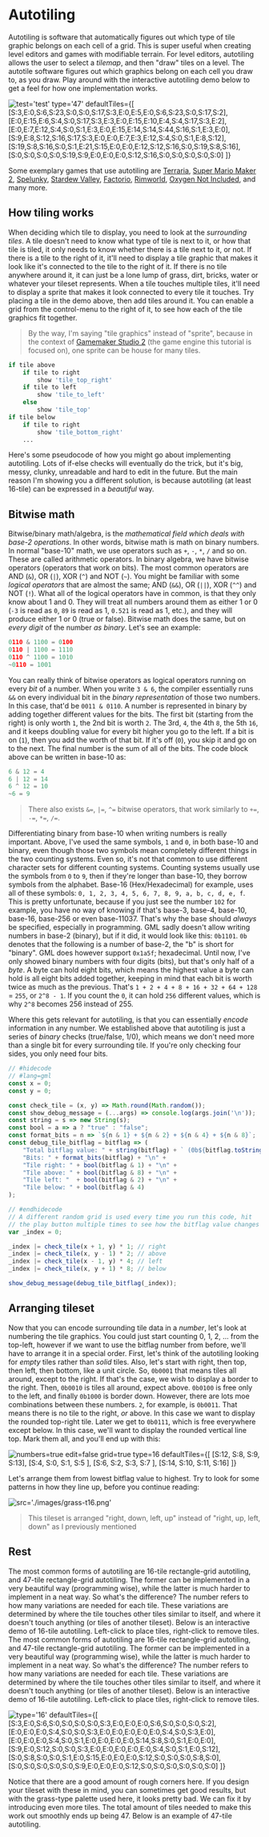
# Autotiling

Autotiling is software that automatically figures out which type of tile graphic belongs on each cell of a grid. This is super useful when creating level editors and games with modifiable terrain. For level editors, autotiling allows the user to select a *tilemap*, and then "draw" tiles on a level. The autotile software figures out which graphics belong on each cell you draw to, as you draw. Play around with the interactive autotiling demo below to get a feel for how one implementation works.

![
    test='test'
    type='47'
    defaultTiles={`[
        [S:3,E:0,S:6,S:23,S:0,S:0,S:17,S:3,E:0,E:5,E:0,S:6,S:23,S:0,S:17,S:2],
        [E:0,E:15,E:6,S:4,S:0,S:17,S:3,E:3,E:0,E:15,E:10,E:4,S:4,S:17,S:3,E:2],
        [E:0,E:7,E:12,S:4,S:0,S:1,E:3,E:0,E:15,E:14,S:14,S:44,S:16,S:1,E:3,E:0],
        [S:9,E:8,S:12,S:16,S:17,S:3,E:0,E:0,E:7,E:3,E:12,S:4,S:0,S:1,E:8,S:12],
        [S:19,S:8,S:16,S:0,S:1,E:21,S:15,E:0,E:0,E:12,S:12,S:16,S:0,S:19,S:8,S:16],
        [S:0,S:0,S:0,S:0,S:19,S:9,E:0,E:0,E:0,S:12,S:16,S:0,S:0,S:0,S:0,S:0]
    ]`}
](Autotiling.jsx)

Some exemplary games that use autotiling are [Terraria](http://terraria.org/), [Super Mario Maker 2](https://www.mariowiki.com/Super_Mario_Maker_2), [Spelunky](https://spelunkyworld.com/), [Stardew Valley](https://www.stardewvalley.net/), [Factorio](https://www.factorio.com/), [Rimworld](https://rimworldgame.com/), [Oxygen Not Included](https://store.steampowered.com/app/457140/Oxygen_Not_Included/), and many more.

## How tiling works

When deciding which tile to display, you need to look at the *surrounding tiles*. A tile doesn't need to know what type of tile is next to it, or how that tile is tiled, it only needs to know whether there is a tile next to it, or not. If there is a tile to the right of it, it'll need to display a tile graphic that makes it look like it's connected to the tile to the right of it. If there is no tile anywhere around it, it can just be a lone lump of grass, dirt, bricks, water or whatever your tileset represents. When a tile touches multiple tiles, it'll need to display a sprite that makes it look connected to every tile it touches. Try placing a tile in the demo above, then add tiles around it. You can enable a grid from the control-menu to the right of it, to see how each of the tile graphics fit together.

> By the way, I'm saying "tile graphics" instead of "sprite", because in the context of [Gamemaker Studio 2](https://www.yoyogames.com/gamemaker) (the game engine this tutorial is focused on), one sprite can be house for many tiles.

```python
if tile above
    if tile to right
        show 'tile_top_right'
    if tile to left
        show 'tile_to_left'
    else
        show 'tile_top'
if tile below
    if tile to right
        show 'tile_bottom_right'
    ...
```

Here's some pseudocode of how you might go about implementing autotiling. Lots of if-else checks will eventually do the trick, but it's big, messy, clunky, unreadable and hard to edit in the future. But the main reason I'm showing you a different solution, is because autotiling (at least 16-tile) can be expressed in a *beautiful* way.

## Bitwise math

Bitwise/binary math/algebra, is the *mathematical field which deals with base-2 operations*. In other words, bitwise math is math on binary numbers. In normal "base-10" math, we use operators such as `+`, `-`, `*`, `/` and so on. These are called arithmetic operators. In binary algebra, we have bitwise operators (operators that work on bits). The most common operators are AND (`&`), OR (`|`), XOR (`^`) and NOT (`~`). You might be familiar with some *logical operators* that are almost the same; AND (`&&`), OR (`||`), XOR (`^^`) and NOT (`!`). What all of the logical operators have in common, is that they only know about 1 and 0. They will treat all numbers around them as either 1 or 0 (`-3` is read as `0`, `89` is read as 1, `0.521` is read as 1, etc.), and they will produce either 1 or 0 (true or false). Bitwise math does the same, but on *every digit* of the number *as binary*. Let's see an example:

```python
0110 & 1100 = 0100
0110 | 1100 = 1110
0110 ^ 1100 = 1010
~0110 = 1001
```

You can really think of bitwise operators as logical operators running on every *bit* of a number. When you write `3 & 6`, the compiler essentially runs `&&` on every individual bit in the *binary representation* of those two numbers. In this case, that'd be `0011 & 0110`. A number is represented in binary by adding together different values for the bits. The first bit (starting from the right) is only worth `1`, the 2nd bit is worth `2`. The 3rd, `4`, the 4th `8`, the 5th `16`, and it keeps doubling value for every bit higher you go to the left. If a bit is on (`1`), then you add the worth of that bit. If it's off (`0`), you skip it and go on to the next. The final number is the sum of all of the bits. The code block above can be written in base-10 as:

```python
6 & 12 = 4
6 | 12 = 14
6 ^ 12 = 10
~6 = 9
```
> There also exists `&=`, `|=`, `^=` bitwise operators, that work similarly to `+=`, `-=`, `*=`, `/=`.

Differentiating binary from base-10 when writing numbers is really important. Above, I've used the same symbols, `1` and `0`, in both base-10 and binary, even though those two symbols mean completely different things in the two counting systems. Even so, it's not that common to use different character sets for different counting systems. Counting systems usually use the symbols from `0` to `9`, then if they're longer than base-10, they borrow symbols from the alphabet. Base-16 (Hex/Hexadecimal) for example, uses all of these symbols: `0, 1, 2, 3, 4, 5, 6, 7, 8, 9, a, b, c, d, e, f`. This is pretty unfortunate, because if you just see the number `102` for example, you have no way of knowing if that's base-3, base-4, base-10, base-16, base-256 or even base-11037. That's why the base should *always* be specified, especially in programming. GML sadly doesn't allow writing numbers in base-2 (binary), but if it did, it would look like this: `0b1101`. `0b` denotes that the following is a number of base-2, the "b" is short for "binary". GML does however support  `0x1a5f`; hexadecimal. Until now, I've only showed binary numbers with four digits (bits), but that's only half of a *byte*. A byte can hold eight bits, which means the highest value a byte can hold is all eight bits added together, keeping in mind that each bit is worth twice as much as the previous. That's `1 + 2 + 4 + 8 + 16 + 32 + 64 + 128` = `255`, or `2^8 - 1`. If you count the `0`, it can hold `256` different values, which is why `2^8` becomes 256 instead of 255.

Where this gets relevant for autotiling, is that you can essentially *encode* information in any number. We established above that autotiling is just a series of *binary* checks (true/false, 1/0), which means we don't need more than a single bit for every surrounding tile. If you're only checking four sides, you only need four bits.

```js
// #hidecode
// #lang=gml
const x = 0;
const y = 0;

const check_tile = (x, y) => Math.round(Math.random());
const show_debug_message = (...args) => console.log(args.join('\n'));
const string = s => new String(s);
const bool = a => a ? "true" : "false";
const format_bits = n => `${n & 1} + ${n & 2} + ${n & 4} + ${n & 8}`;
const debug_tile_bitflag = bitflag => (
    "Total bitflag value: " + string(bitflag) + ` (0b${bitflag.toString(2)})` + "\n" +
    "Bits: " + format_bits(bitflag) + "\n" +
    "Tile right: " + bool(bitflag & 1) + "\n" +
    "Tile above: " + bool(bitflag & 8) + "\n" +
    "Tile left: "  + bool(bitflag & 2) + "\n" +
    "Tile below: " + bool(bitflag & 4)
);

// #endhidecode
// A different random grid is used every time you run this code, hit
// the play button multiple times to see how the bitflag value changes
var _index = 0;

_index |= check_tile(x + 1, y) * 1; // right
_index |= check_tile(x, y - 1) * 2; // above
_index |= check_tile(x - 1, y) * 4; // left
_index |= check_tile(x, y + 1) * 8; // below

show_debug_message(debug_tile_bitflag(_index));
```

## Arranging tileset

Now that you can encode surrounding tile data in a *number*, let's look at numbering the tile graphics. You could just start counting 0, 1, 2, ... from the top-left, however if we want to use the bitflag number from before, we'll have to arrange it in a special order. First, let's think of the autotiling looking for *empty* tiles rather than *solid* tiles. Also, let's start with right, then top, then left, then bottom, like a unit circle. So, `0b0001` that means tiles all around, except to the right. If that's the case, we wish to display a border to the right. Then, `0b0010` is tiles all around, expect above. `0b0100` is free only to the left, and finally `0b1000` is border down. However, there are lots moe combinations between these numbers. `2`, for example, is `0b0011`. That means there is no tile to the right, *or* above. In this case we want to display the rounded top-right tile. Later we get to `0b0111`, which is free everywhere except below. In this case, we'll want to display the rounded vertical line top. Mark them all, and you'll end up with this:  

![
    numbers=true
    edit=false
    grid=true
    type=16
    defaultTiles={`[
        [S:12, S:8,  S:9,  S:13],
        [S:4,  S:0,  S:1,  S:5 ],
        [S:6,  S:2,  S:3,  S:7 ],
        [S:14, S:10, S:11, S:16]
    ]`}
](Autotiling.jsx)

Let's arrange them from lowest bitflag value to highest. Try to look for some patterns in how they line up, before you continue reading:

![src='./images/grass-t16.png'](GrassTileStripImage.jsx)

> This tileset is arranged "right, down, left, up" instead of "right, up, left, down" as I previously mentioned

## Rest

The most common forms of autotiling are 16-tile rectangle-grid autotiling, and 47-tile rectangle-grid autotiling. The former can be implemented in a very beautiful way (programming wise), while the latter is much harder to implement in a neat way. So what's the difference? The number refers to how many variations are needed for each tile. These variations are determined by where the tile touches other tiles similar to itself, and where it doesn't touch anything (or tiles of another tileset). Below is an interactive demo of 16-tile autotiling. Left-click to place tiles, right-click to remove tiles.
The most common forms of autotiling are 16-tile rectangle-grid autotiling, and 47-tile rectangle-grid autotiling. The former can be implemented in a very beautiful way (programming wise), while the latter is much harder to implement in a neat way. So what's the difference? The number refers to how many variations are needed for each tile. These variations are determined by where the tile touches other tiles similar to itself, and where it doesn't touch anything (or tiles of another tileset). Below is an interactive demo of 16-tile autotiling. Left-click to place tiles, right-click to remove tiles.

![
    type='16'
    defaultTiles={`[
        [S:3,E:0,S:6,S:0,S:0,S:0,S:0,S:3,E:0,E:0,E:0,S:6,S:0,S:0,S:0,S:2],
        [E:0,E:0,E:0,S:4,S:0,S:0,S:3,E:0,E:0,E:0,E:0,E:0,S:4,S:0,S:3,E:0],
        [E:0,E:0,E:0,S:4,S:0,S:1,E:0,E:0,E:0,E:0,S:14,S:8,S:0,S:1,E:0,E:0],
        [S:9,E:0,S:12,S:0,S:0,S:3,E:0,E:0,E:0,E:0,E:0,S:4,S:0,S:1,E:0,S:12],
        [S:0,S:8,S:0,S:0,S:1,E:0,S:15,E:0,E:0,E:0,S:12,S:0,S:0,S:0,S:8,S:0],
        [S:0,S:0,S:0,S:0,S:0,S:9,E:0,E:0,E:0,S:12,S:0,S:0,S:0,S:0,S:0,S:0]
    ]`}
](Autotiling.jsx)

Notice that there are a good amount of rough corners here. If you design your tileset with these in mind, you can sometimes get good results, but with the grass-type palette used here, it looks pretty bad. We can fix it by introducing even more tiles. The total amount of tiles needed to make this work out smoothly ends up being 47. Below is an example of 47-tile autotiling.
